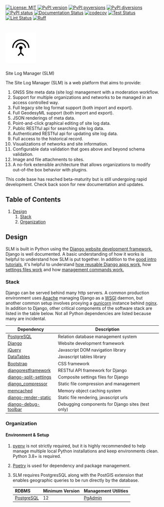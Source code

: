 [![License: MIT](https://img.shields.io/badge/License-MIT-blue.svg)](https://opensource.org/licenses/MIT)
[![PyPI version](https://badge.fury.io/py/igs-slm.svg)](https://pypi.python.org/pypi/igs-slm/)
[![PyPI pyversions](https://img.shields.io/pypi/pyversions/igs-slm.svg)](https://pypi.python.org/pypi/igs-slm/)
[![PyPI djversions](https://img.shields.io/pypi/djversions/igs-slm.svg)](https://pypi.org/project/igs-slm/)
[![PyPI status](https://img.shields.io/pypi/status/igs-slm.svg)](https://pypi.python.org/pypi/igs-slm)
[![Documentation Status](https://readthedocs.org/projects/igs-slm/badge/?version=latest)](http://igs-slm.readthedocs.io/?badge=latest/)
[![codecov](https://codecov.io/github/International-GNSS-Service/SLM/graph/badge.svg?token=PQVWN1LNM3)](https://codecov.io/github/International-GNSS-Service/SLM)
[![Test Status](https://github.com/International-GNSS-Service/SLM/actions/workflows/test.yml/badge.svg?branch=master)](https://github.com/International-GNSS-Service/SLM/actions/workflows/test.yml?branch=master)
[![Lint Status](https://github.com/International-GNSS-Service/SLM/workflows/lint/badge.svg)](https://github.com/International-GNSS-Service/SLM/actions/workflows/lint.yml)
[![Ruff](https://img.shields.io/endpoint?url=https://raw.githubusercontent.com/astral-sh/ruff/main/assets/badge/v2.json)](https://github.com/astral-sh/ruff)

# ![](https://github.com/International-GNSS-Service/SLM/blob/master/slm/static/slm/img/slm-logo.svg?raw=true) 
Site Log Manager (SLM)

The Site Log Manager (SLM) is a web platform that aims to provide:

1. GNSS Site meta data (site log) management with a moderation workflow.
2. Support for multiple organizations and networks to be managed in an access controlled way.
3. Full legacy site log format support (both import and export).
4. Full GeodesyML support (both import and export).
5. JSON renderings of meta data.
6. Point-and-click graphical editing of site log data.
7. Public RESTful api for searching site log data.
8. Authenticated RESTful api for updating site log data.
9. Full access to the historical record.
10. Visualizations of networks and site information.
11. Configurable data validation that goes above and beyond schema validation.
12. Image and file attachments to sites.    
13. A no-fork extensible architecture that allows organizations to modify out-of-the box
behavior with plugins.

This code base has reached beta-maturity but is still undergoing rapid development. Check back soon 
for new documentation and updates.


## Table of Contents
1. [Design](#Design)
   1. [Stack](#Stack)
   2. [Organization](#Organization)

## Design

SLM is built in Python using the [Django website development framework.](https://www.djangoproject.com/)
Django is well documented. A basic understanding of how it works is helpful to understand how SLM is
put together. In addition to the [good intro tutorials](https://docs.djangoproject.com/en/stable/intro/tutorial01/), it's
helpful to understand [how reusable Django apps work](https://docs.djangoproject.com/en/stable/intro/reusable-apps/), how
[settings files work](https://docs.djangoproject.com/en/stable/topics/settings/) and how 
[management commands work.](https://docs.djangoproject.com/en/stable/howto/custom-management-commands/)

### Stack
 
Django can be served behind many http servers. A common production environment uses [Apache](https://httpd.apache.org/)
managing Django as a [WSGI](https://modwsgi.readthedocs.io/en/develop/index.html) daemon, but
another common setup involves proxying a [gunicorn](https://gunicorn.org/) instance behind [nginx](https://www.nginx.com).
In addition to Django, other critical components of the software stack are listed in the table below. Not all Python
dependencies are listed because many are incidental.

| Dependency                                                                     | Description                                          |
| ------------------------------------------------------------------------------ | ---------------------------------------------------- |
| [PostgreSQL](https://www.postgresql.org/)                                      | Relation database management system                  |
| [Django](https://djangoproject.com)                                            | Website development framework                        |
| [jQuery](https://jquery.com/)                                                  | Javascript DOM navigation library                    |
| [DataTables](https://datatables.net/)                                          | Javascript tables library                            |
| [Bootstrap](https://getbootstrap.com/)                                         | CSS framework                                        |
| [djangorestframework](https://www.django-rest-framework.org/)                  | RESTful API framework for Django                     |
| [django-split-settings](https://github.com/sobolevn/django-split-settings)     | Composite settings files for Django                  |
| [django_compressor](https://django-compressor.readthedocs.io/en/stable/)       | Static file compression and management               |
| [memcached](https://memcached.org/)                                            | Memory object caching system                         |
| [django-render-static](https://django-render-static.readthedocs.io/en/latest/) | Static file rendering, javascript urls               |
| [django-debug-toolbar](https://django-debug-toolbar.readthedocs.io/en/latest/) | Debugging components for Django sites (test only)    |


### Organization

#### Environment & Setup

1. [pyenv](https://github.com/pyenv/pyenv) is not strictly required, but it is highly recommended to help manage multiple
   local Python installations and keep environments clean. Python 3.8+ is required.
2. [Poetry](https://Python-poetry.org/) is used for dependency and package management.
3. SLM requires PostgresSQL along with the PostGIS extension that enables geographic queries to be run directly by the database.
   
   | RDBMS                                        | Minimum Version   | Management Utilities                                        |
   | ---------------------------------------------| ----------------- | ------------------------------------------------------------|
   | [PostgreSQL](https://www.postgresql.org/)    | 12                | [PgAdmin](https://www.pgadmin.org/)                         |
